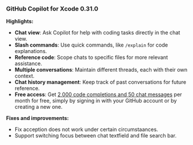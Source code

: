 ### GitHub Copilot for Xcode 0.31.0
**Highlights:**

* **Chat view**: Ask Copilot for help with coding tasks directly in the chat view.
* **Slash commands**: Use quick commands, like `/explain` for code explanations.
* **Reference code**: Scope chats to specific files for more relevant assistance.
* **Multiple conversations**: Maintain different threads, each with their own context.
* **Chat history management**: Keep track of past conversations for future reference.
* **Free access**: Get [2,000 code completions and 50 chat messages](https://github.com/copilot) per month for free, simply by signing in with your GitHub account or by creating a new one.

**Fixes and improvements:**

* Fix acception does not work under certain circumstaances.
* Support switching focus between chat textfield and file search bar.
